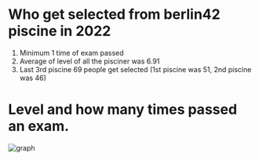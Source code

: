 # Who get selected from berlin42 piscine in 2022

1. Minimum 1 time of exam passed
2. Average of level of all the pisciner was 6.91
3. Last 3rd piscine 69 people get selected (1st piscine was 51, 2nd piscine was 46)

# Level and how many times passed an exam.

![graph](https://github.com/HONGBAEKIM/piscine42berlin/blob/master/docs/images/pisciner.png)
